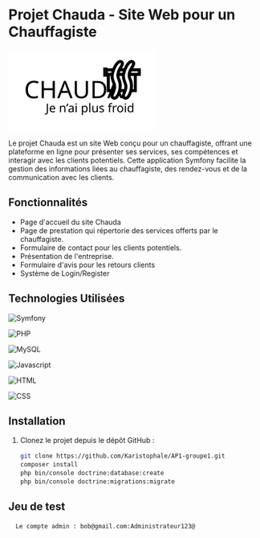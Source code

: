 # Projet Chauda - Site Web pour un Chauffagiste

![Chauda Logo](AP01_GRP1/public/assets/img/navbar/logo.svg)

Le projet Chauda est un site Web conçu pour un chauffagiste, offrant une plateforme en ligne pour présenter ses services, ses compétences et interagir avec les clients potentiels. Cette application Symfony facilite la gestion des informations liées au chauffagiste, des rendez-vous et de la communication avec les clients.

## Fonctionnalités

- Page d'accueil du site Chauda
- Page de prestation qui répertorie des services offerts par le chauffagiste.
- Formulaire de contact pour les clients potentiels.
- Présentation de l'entreprise.
- Formulaire d'avis pour les retours clients
- Système de Login/Register

## Technologies Utilisées

![Symfony](https://img.shields.io/badge/Symfony-5.x-ffdb58?style=for-the-badge)

![PHP](https://img.shields.io/badge/PHP-7.2.x-yellow?style=for-the-badge)

![MySQL](https://img.shields.io/badge/MySQL-8-red?style=for-the-badge)

![Javascript](https://img.shields.io/badge/JS-ECMAscript6-ffdb58?style=for-the-badge)

![HTML](https://img.shields.io/badge/HTML5-orange?style=for-the-badge)

![CSS](https://img.shields.io/badge/CSS3-blue?style=for-the-badge)


## Installation

1. Clonez le projet depuis le dépôt GitHub :

   ```bash
   git clone https://github.com/Karistophale/AP1-groupe1.git
   composer install
   php bin/console doctrine:database:create
   php bin/console doctrine:migrations:migrate
   ```

## Jeu de test

      Le compte admin : bob@gmail.com:Administrateur123@
